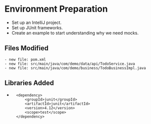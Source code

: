 # Environment Preparation
- Set up an IntelliJ project.
- Set up JUnit frameworks.
- Create an example to start understanding why we need mocks.

## Files Modified
	- new file: pom.xml
	- new file: src/main/java/com/demo/data/api/TodoService.java
	- new file: src/main/java/com/demo/business/TodoBusinessImpl.java

## Libraries Added
-		<dependency>
            <groupId>junit</groupId>
            <artifactId>junit</artifactId>
            <version>4.12</version>
            <scope>test</scope>
        </dependency>	
